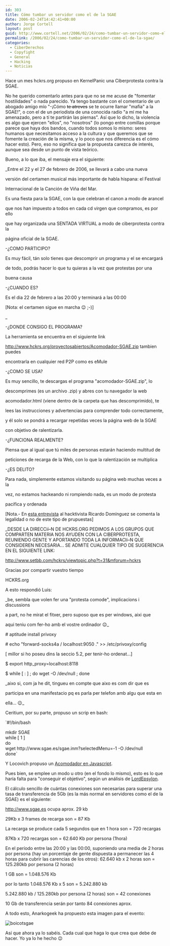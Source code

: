 ```yaml
---
id: 303
title: Cómo tumbar un servidor como el de la SGAE
date: 2006-02-24T14:42:41+00:00
author: Jorge Cortell
layout: post
guid: http://www.cortell.net/2006/02/24/como-tumbar-un-servidor-como-el-de-la-sgae/
permalink: /2006/02/24/como-tumbar-un-servidor-como-el-de-la-sgae/
categories:
  - CiberDerechos
  - Copyfight
  - General
  - Hacking
  - Noticias
---
```

Hace un mes hckrs.org propuso en KernelPanic una Ciberprotesta contra la SGAE.

No he querido comentarlo antes para que no se me acuse de "fomentar hostilidades" o nada parecido. Ya tengo bastante con el comentario de un abogado amigo mí­o "-¡Cómo <s>te atreves</s> se te ocurre llamar "mafia" a la SGAE!", o con el de un periodista de una conocida radio "a mí­ me ha amenazado, pero a tí­ te partirán las piernas". Así­ que lo dicho, la violencia es algo que ejercen "ellos", no "nosotros" (lo pongo entre comillas porque parece que haya dos bandos, cuando todos somos lo mismo: seres humanos que necesitamos acceso a la cultura y que queremos que se fomente la creación de la misma, y lo poco que nos diferencia es el cómo hacer esto). Pero, eso no significa que la propuesta carezca de interés, aunque sea desde un punto de vista teórico.

Bueno, a lo que iba, el mensaje era el siguiente:

_Entre el 22 y el 27 de febrero de 2006, se llevará a cabo una nueva
  
versión del certamen musical más importante de habla hispana: el Festival
  
Internacional de la Canción de Viña del Mar.</p> 

Es una fiesta para la SGAE, con la que celebran el canon a modo de arancel
  
que nos han impuesto a todos en cada cd virgen que compramos, es por ello
  
que hay organizada una SENTADA VIRTUAL a modo de ciberprotesta contra la
  
página oficial de la SGAE.

-¿COMO PARTICIPO?

Es muy fácil, tán solo tienes que descomprir un programa y el se encargará
  
de todo, podrás hacer lo que tu quieras a la vez que protestas por una
  
buena causa

-¿CUANDO ES?

Es el dia 22 de febrero a las 20:00 y terminará a las 00:00</em>

[Nota: el certamen sigue en marcha 😉 ;-)]
  
_
  
-¿DONDE CONSIGO EL PROGRAMA?</p> 

La herramienta se encuentra en el siguiente link
  
http://www.hckrs.org/proyectosabiertos/Acomodador-SGAE.zip tambien puedes
  
encontrarla en cualquier red P2P como es eMule

-¿COMO SE USA?

Es muy sencillo, te descargas el programa "acomodador-SGAE.zip", lo
  
descomprimes (es un archivo .zip) y abres con tu navegador la web
  
acomodador.html (viene dentro de la carpeta que has descomprimido), te
  
lees las instrucciones y advertencias para comprender todo correctamente,
  
y él solo se pondrá a recargar repetidas veces la página web de la SGAE
  
con objetivo de ralentizarla.

-¿FUNCIONA REALMENTE?

Piensa que al igual que tú miles de personas estarán haciendo multitud de
  
peticiones de recarga de la Web, con lo que la ralentización se multiplica

-¿ES DELITO?

Para nada, simplemente estamos visitando su página web muchas veces a la
  
vez, no estamos hackeando ni rompiendo nada, es un modo de protesta
  
pací­fica y ordenada</em>

[Nota.- En [esta entrevista](http://www.puntog.com.mx/2001/050101/REA050101-02.htm) al hacktivista Ricardo Domí­nguez se comenta la legalidad o no de este tipo de prupuestas]

_DESDE LA DIRECCií–N DE HCKRS.ORG PEDIMOS A LOS GRUPOS QUE COMPARTEN MATERIA NOS AYUDEN CON LA CIBERPROTESTA, REUNIENDO GENTE Y APORTANDO TODA LA INFORMACIí–N QUE CONSIDEREN NECESARIA... SE ADMITE CUALQUIER TIPO DE SUGERENCIA EN EL SIGUIENTE LINK:</p> 

<http://www.setbb.com/hckrs/viewtopic.php?t=31&mforum=hckrs>

Gracias por compartir vuestro tiempo
  
HCKRS.org</em>

A esto respondió Luis:

_be, sembla que volen fer una "protesta comode", implicacions i discussions
  
a part, no he mirat el fitxer, pero suposo que es per windows, aixi que
  
aqui teniu com fer-ho amb el vostre ordinador 😉_

\# aptitude install privoxy
          
\# echo "forward-socks4a / localhost:9050 ." >> /etc/privoxy/config
            
[ millor si ho poseu dins la seccio 5.2, per tenir-ho ordenat...]

$ export http_proxy=localhost:8118
          
$ while [ : ] ; do wget -O /dev/null ; done

_aixo si, com ja he dit, tingueu en compte que aixo es com dir que es
  
participa en una manifestacio pq es parla per telefon amb algu que esta en
  
ella... 😉_

Ceritium, por su parte, propuso un scrip en bash:

`#!/bin/bash</p>
<p>mkdir SGAE<br />
while [ 1 ]<br />
do<br />
wget http://www.sgae.es/sgae.inm?selectedMenu=-1 -O /dev/null<br />
done`

Y Locovich propuso un [Acomodador en Javascript](http://locovich.webcindario.com).

Pues bien, se emplee un modo u otro (en el fondo lo mismo), esto es lo que harí­a falta para "conseguir el objetivo", según un análisis de [LordEpsylon](http://www.setbb.com/hckrs/viewtopic.php?t=31&mforum=hckrs).

El cálculo sencillo de cuántas conexiones son necesarias para superar una tasa de transferencia de 5Gb (es la más normal en servidores como el de la SGAE) es el siguiente:

http://www.sgae.es ocupa aprox. 29 kb

29Kb x 3 frames de recarga son = 87 Kb

La recarga se produce cada 5 segundos que en 1 hora son = 720 recargas

87Kb x 720 recargas son = 62.640 Kb por persona (1hora)

En el perí­odo entre las 20:00 y las 00:00, suponiendo una media de 2 horas por persona (hay un porcentaje de gente dispuesta a permanecer las 4 horas para cubrir las carencias de los otros): 62.640 kb x 2 horas son = 125.280kb por persona (2 horas)

1 GB son = 1.048.576 Kb

por lo tanto 1.048.576 Kb x 5 son = 5.242.880 kb

5.242.880 kb / 125.280kb por persona (2 horas) son = 42 conexiones

10 Gb de transferencia serán por tanto 84 conexiones aprox.

A todo esto, Anarkogeek ha propuesto esta imagen para el evento:
  
![boicotsgae](http://www.labuenanoticia.com/files/boicotsgae_g.png)

Así­ que ahora ya lo sabéis. Cada cual que haga lo que crea que debe de hacer. Yo ya lo he hecho 😉
